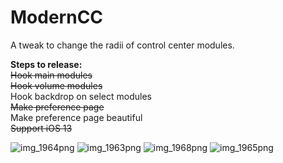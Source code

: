 # ModernCC
A tweak to change the radii of control center modules. 

**Steps to release:**  
~~Hook main modules~~  
~~Hook volume modules~~  
Hook backdrop on select modules  
~~Make preference page~~  
Make preference page beautiful  
~~Support iOS 13~~  


![img_1964png](https://user-images.githubusercontent.com/40959576/66708674-295ad380-ed22-11e9-82dc-a5fe0930d873.jpg)
![img_1963png](https://user-images.githubusercontent.com/40959576/66708675-295ad380-ed22-11e9-9918-cb9ddd70280f.jpg)
![img_1968png](https://user-images.githubusercontent.com/40959576/66708676-295ad380-ed22-11e9-8152-c8e6e7e594c2.jpg)
![img_1965png](https://user-images.githubusercontent.com/40959576/66708677-29f36a00-ed22-11e9-8715-7ec3b14d0066.jpg)
